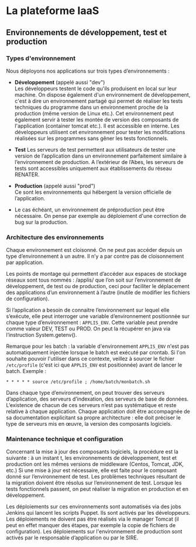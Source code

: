 # La plateforme IaaS


## Environnements de développement, test et production

### Types d'environnement
Nous déployons nos applications sur trois types d’environnements :
* __Développement__ (appelé aussi "dev")  
  Les développeurs testent le code qu'ils produisent en local sur leur machine. On dispose également d'un environnement de développement, c'est à dire un environnement partagé qui permet de réaliser les tests techniques du programme dans un environnement proche de la production (même version de Linux etc.). Cet environnement peut également servir à tester les montée de version des composants de l'application (container tomcat etc.). Il est accessible en interne.
  Les développeurs utilisent cet environnement pour tester les modifications réalisées sur les programmes sans gêner les tests fonctionnels.
* __Test__
  Les serveurs de test permettent aux utilisateurs de tester une version de l’application dans un environnement parfaitement similaire à l’environnement de production.
  A l’extérieur de l’Abes, les serveurs de tests sont accessibles uniquement aux établissements du réseau RENATER.

* __Production__ (appelé aussi "prod")  
  Ce sont les environnements qui hébergent la version officielle de l’application.

* Le cas échéant, un environnement de préproduction peut être nécessaire. On pense par exemple au déploiement d'une correction de bug sur la production.

### Architecture des environnements

Chaque environnement est cloisonné. On ne peut pas accéder depuis un type d’environnement à un autre. Il n’y a par contre pas de cloisonnement par application.

Les points de montage qui permettent d’accéder aux espaces de stockage réseaux sont tous nommés : /applis/ que l’on soit sur l’environnement de développement, de test ou de production, ceci pour faciliter le déplacement des applications d’un environnement à l’autre (inutile de modifier les fichiers de configuration).

Si l’application a besoin de connaitre l’environnement sur lequel elle s’exécute, elle peut interroger une variable d’environnement positionnée sur chaque type d’environnement : `APPLIS_ENV`. Cette variable peut prendre comme valeur DEV, TEST ou PROD. On peut la récupérer en java via l’instruction System.getenv().

Remarque pour les batch : la variable d'environnement `APPLIS_ENV` n'est pas automatiquement injectée lorsque le batch est exécuté par crontab. Si l'on souhaite pouvoir l'utiliser dans ce contexte, veillez à sourcer le fichier `/etc/profile` (c'est ici que `APPLIS_ENV` est positionnée) avant de lancer le batch. Exemple :
```cron
* * * * * source /etc/profile ; /home/batch/monbatch.sh
```

Dans chaque type d’environnement, on peut trouver des serveurs d’application, des serveurs d’indexation, des serveurs de base de données. L’existence de chacun de ces serveurs n’est pas systématique et reste relative à chaque application. Chaque application doit être accompagnée de sa documentation explicitant sa propre architecture : elle doit préciser le type de serveurs mis en œuvre, la version des composants logiciels.

### Maintenance technique et configuration
Concernant la mise à jour des composants logiciels, la procédure est la suivante : à un instant t, les environnements de développement, test et production ont les mêmes versions de middleware (Centos, Tomcat, JDK, etc.) Si une mise à jour est nécessaire, elle est faite pour le composant donné sur l’environnement de test. Les problèmes techniques résultant de la migration doivent être résolus sur l’environnement de test. Lorsque les tests fonctionnels passent, on peut réaliser la migration en production et en développement.

Les déploiements sur ces environnements sont automatisés via des jobs Jenkins qui lancent les scripts Puppet. Ils sont activés par les développeurs. Les déploiements ne doivent pas être réalisés via le manager Tomcat (il peut en effet manquer des étapes, par exemple la copie de fichiers de configuration).
Les déploiements sur l'environnement de production sont activés par le responsable d’application ou par le SIRE.
